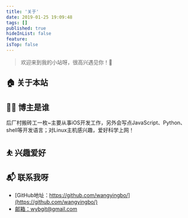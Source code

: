 ```yaml
---
title: '关于'
date: 2019-01-25 19:09:48
tags: []
published: true
hideInList: false
feature: 
isTop: false
---
```

> 欢迎来到我的小站呀，很高兴遇见你！🤝

## 🏠 关于本站

## 👨‍💻 博主是谁

后厂村搬砖工一枚~主要从事iOS开发工作，另外会写点JavaScript、Python、shell等开发语言；对Linux主机感兴趣，爱好科学上网！

## ⛹ 兴趣爱好

## 📬 联系我呀

- [GitHub地址：https://github.com/wangyingbo/](https://github.com/wangyingbo/)
- [邮箱：wybgit@gmail.com](wybgit@gmail.com)

